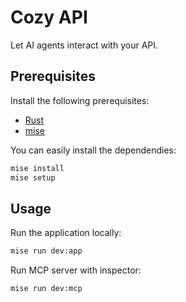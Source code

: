 # Cozy API

Let AI agents interact with your API.

## Prerequisites

Install the following prerequisites:

- [Rust](https://www.rust-lang.org)
- [mise](https://mise.jdx.dev)

You can easily install the dependendies:

```bash
mise install
mise setup
```

## Usage

Run the application locally:

```bash
mise run dev:app
```

Run MCP server with inspector:

```bash
mise run dev:mcp
```
